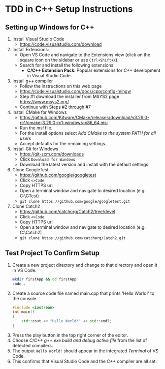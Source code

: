 # TDD in C++ Setup Instructions
## Setting up **Windows** for **C++**
1. Install Visual Studio Code  
    * https://code.visualstudio.com/download
2. Install Extensions:
    * Open VS Code and navigate to the Extensions view (click on the square icon on the sidebar or use `Ctrl+Shift+X`).
    * Search for and install the following extensions:
        * **C/C++ Extension Pack**: Popular extensions for C++ development in Visual Studio Code.  
2. Install g++ compiler
    * Follow the instructions on this web page  
    * https://code.visualstudio.com/docs/cpp/config-mingw  
    * Step #1 download the installer from MSYS2 page https://www.msys2.org/  
    * Continue with Steps #2 through #7
3. Install CMake for Windows  
    * https://github.com/Kitware/CMake/releases/download/v3.29.0-rc1/cmake-3.29.0-rc1-windows-x86_64.msi  
    * Run the *msi* file.
    * For the install options select *Add CMake to the system PATH for all users*
    * Accept defaults for the remaining settings.
4. Install Git for Windows
    * https://git-scm.com/downloads  
    * Click `Download for Windows`
    * Download the latest version and install with the default settings.
5. Clone GoogleTest
    * https://github.com/google/googletest  
    * Click `<>Code`  
    * Copy HTTPS url  
    * Open a terminal window and navigate to desired location (e.g. C:\GTest)      
    * `git clone https://github.com/google/googletest.git`
6. Clone Catch2
    * https://github.com/catchorg/Catch2/tree/devel  
    * Click `<>Code`  
    * Copy HTTPS url  
    * Open a terminal window and navigate to desired location (e.g. C:\Catch2)  
    * `git clone https://github.com/catchorg/Catch2.git`

## Test Project To Confirm Setup
1. Create a new project directory and change to that directory and open it in VS Code.  
    ```bash
    mkdir firstApp && cd firstApp
    code .
    ```
2. Create a source code file named main.cpp that prints 'Hello World!' to the console.    
    ```cpp
    #include <iostream>
    int main()
    {
        std::cout << "Hello World!" << std::endl;
    }
    ```
3. Press the play button in the top right corner of the editor.
4. Choose *C/C++ g++.exe build and debug active file* from the list of detected compilers.  
5. The output `Hello World!` should appear in the integrated *Terminal* of VS Code.
6. This confirms that Visual Studio Code and the C++ compiler are all set. 
